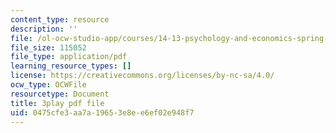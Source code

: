 ```yaml
---
content_type: resource
description: ''
file: /ol-ocw-studio-app/courses/14-13-psychology-and-economics-spring-2020/0475cfe3aa7a19653e8ee6ef02e948f7_3UTfFMTqH70.pdf
file_size: 115052
file_type: application/pdf
learning_resource_types: []
license: https://creativecommons.org/licenses/by-nc-sa/4.0/
ocw_type: OCWFile
resourcetype: Document
title: 3play pdf file
uid: 0475cfe3-aa7a-1965-3e8e-e6ef02e948f7
---
```

